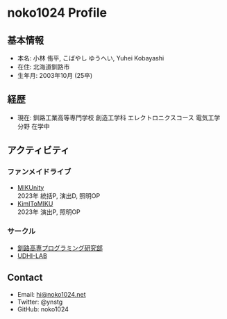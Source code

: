 # noko1024 Profile

## 基本情報
- 本名: 小林 侑平, こばやし ゆうへい, Yuhei Kobayashi
- 在住: 北海道釧路市
- 生年月: 2003年10月 (25卒)

## 経歴
- 現在: 釧路工業高等専門学校 創造工学科 エレクトロニクスコース 電気工学分野 在学中

## アクティビティ
### ファンメイドライブ
- [MIKUnity](https://mikunity.live)  
    2023年 統括P, 演出D, 照明OP  
- [KimIToMIKU](httpskimitomiku.live)  
    2023年 演出P, 照明OP  

### サークル
- [釧路高専プログラミング研究部](https://nitkpc.com)
- [UDHI-LAB](https://udhi-lab.com)


## Contact
- Email: hi@noko1024.net
- Twitter: @ynstg
- GitHub: noko1024